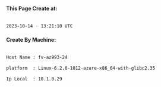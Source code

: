 
   
#### This Page Create at:

```bash

2023-10-14 - 13:21:10 UTC

```

#### Create By Machine:

```bash

Host Name : fv-az993-24

platform  : Linux-6.2.0-1012-azure-x86_64-with-glibc2.35

Ip Local  : 10.1.0.29

```

